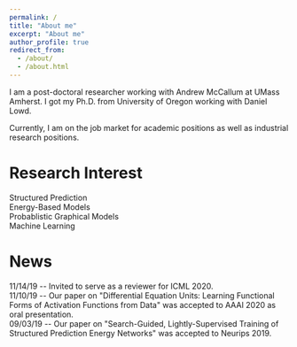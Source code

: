 ```yaml
---
permalink: /
title: "About me"
excerpt: "About me"
author_profile: true
redirect_from: 
  - /about/
  - /about.html
---
```


I am a post-doctoral researcher working with Andrew McCallum at UMass Amherst.
I got my Ph.D. from University of Oregon working with Daniel Lowd.

Currently, I am on the job market for academic positions as well as industrial research positions. 

# Research Interest
Structured Prediction <br>
Energy-Based Models <br>
Probablistic Graphical Models <br>
Machine Learning <br>

# News
11/14/19 -- Invited to serve as a reviewer for ICML 2020. <br>
11/10/19 -- Our paper on "Differential Equation Units: Learning Functional Forms of Activation Functions from Data" was accepted to AAAI 2020 as oral presentation. <br>
09/03/19 -- Our paper on "Search-Guided, Lightly-Supervised Training of Structured Prediction Energy Networks" was accepted to Neurips 2019. <br>




